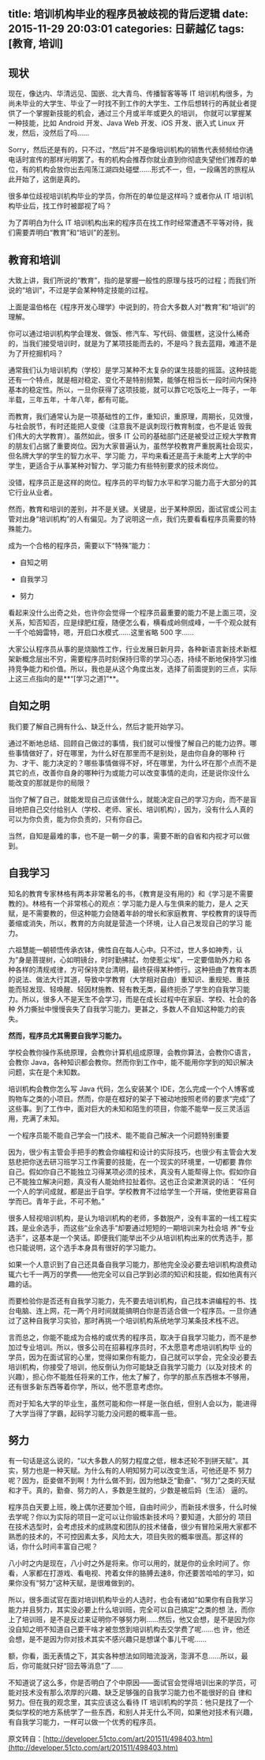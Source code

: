 title: 培训机构毕业的程序员被歧视的背后逻辑
date: 2015-11-29 20:03:01
categories: 日薪越亿
tags: [教育, 培训]
---
## 现状

现在，像达内、华清远见、国嵌、北大青鸟、传播智客等等 IT 培训机构很多，为尚未毕业的大学生、毕业了一时找不到工作的大学生、工作后想转行的再就业者提供了一个掌握新技能的机会，通过三个月或半年或更久的培训， 你就可以掌握某一种技能，比如 Android 开发、Java Web 开发、iOS 开发、嵌入式 Linux 开发，然后，没然后了吗……

Sorry，然后还是有的，只不过，“然后”并不是像培训机构的销售代表频频给你通电话时宣传的那样光明罢了。有的机构会推荐你就业直到你彻底失望他们推荐的单位，有的机构会放你出去闯荡江湖四处碰壁……形式不一，但，一段痛苦的旅程从此开始了，这倒是真的。

很多单位歧视培训机构毕业的学员，你所在的单位是这样吗？或者你从 IT 培训机构毕业后，找工作时被鄙视了吗？

为了弄明白为什么 IT 培训机构出来的程序员在找工作时经常遭遇不平等对待，我们需要弄明白“教育”和“培训”的差别。

## 教育和培训

大致上讲，我们所说的“教育”，指的是掌握一般性的原理与技巧的过程；而我们所说的“培训”，不过是学会某种特定技能的过程。

上面是温伯格在《程序开发心理学》中说到的，符合大多数人对“教育”和“培训”的理解。

你可以通过培训机构学会理发、做饭、修汽车、写代码、做蛋糕，这没什么稀奇的，当我们接受培训时，就是为了某项技能而去的，不是吗？我去蓝翔，难道不是为了开挖掘机吗？

通常我们认为培训机构（学校）是学习某种不太复杂的谋生技能的摇篮。这种技能还有一个特点，就是相对稳定、变化不是特别频繁，能够在相当长一段时间内保持基本的稳定性。所以，一旦你获得了这项技能，就可以靠它吃饭吃上一阵子，一年半载，三年五年，十年八年，都有可能。

而教育，我们通常认为是一项基础性的工作，重知识，重原理，周期长，见效慢，与社会脱节，有时还能把人变傻（注意我不是讽刺现行教育制度，也不是诋 毁我们伟大的大学教育）。虽然如此，很多 IT 公司的基础部门还是被受过正规大学教育的朋友们占据了重要岗位。因为大家普遍认为，虽然学校教育严重脱离社会现实，但名牌大学的学生的智力水平、学习能 力，平均来看还是高于未能考上大学的中学生，更适合于从事某种对智力、学习能力有些特别要求的技术岗位。

没错，程序员正是这样的岗位。程序员的平均智力水平和学习能力高于大部分的其它行业从业者。

然而，教育和培训的差别，并不是关键。关键是，出于某种原因，面试官或公司主管对出身“培训机构”的人有偏见。为了说明这一点，我们先要看看程序员需要的特殊能力。

成为一个合格的程序员，需要以下“特殊”能力：

+ 自知之明

+ 自我学习

+ 努力

看起来没什么出奇之处，也许你会觉得一个程序员最重要的能力不是上面三项，没关系，知否知否，应是绿肥红瘦，随便怎么看，横看成岭侧成峰，一千个观众就有一千个哈姆雷特，嗯，开启口水模式……这里省略 500 字……

大家公认程序员从事的是烧脑性工作，行业发展日新月异，各种新语言新技术新框架新概念层出不穷，需要程序员时刻保持归零的学习心态，持续不断地保持学习维持竞争能力和价值。所以，我也是从这个角度出发，选择了前面提到的三点，实际上这三点指向的是**“[学习之道]”**。

## 自知之明

我们要了解自己拥有什么、缺乏什么，然后才能开始学习。

通过不断地总结、回顾自己做过的事情，我们就可以慢慢了解自己的能力边界。哪些事情做好了，好在哪里，为什么好在那里而不是别处，是由你自身的哪种 行为、才干、能力决定的？哪些事情做得不好，坏在哪里，为什么坏在那个点而不是其它的点，改善你自身的哪种行为或能力可以改变事情的走向，还是说你没什么 能改变的那就是你的局限？

当你了解了自己，就能发现自己应该做什么，就能决定自己的学习方向，而不是盲目地把自己交付给别人（学校、老师、家长、培训机构），因为，没有什么人真的可以为你负责，能为你负责的，只有你自己。

当然，自知是最难的事，也不是一朝一夕的事，需要不断的自省和内视才可以做到。

## 自我学习

知名的教育专家林格有两本非常著名的书，《教育是没有用的》和《学习是不需要教的》。林格有一个非常核心的观点：学习能力是人与生俱来的能力，是人 之天赋，是不需要教的，但这种能力会随着年龄的增长和家庭教育、学校教育的误导而萎缩或消失，所以，教育的方向就是营造一个环境，让人自己发现自己的学习 能力。

六祖慧能一朝顿悟传承衣钵，佛性自在每人心中。只不过，世人多如神秀，认为“身是菩提树，心如明镜台，时时勤拂拭，勿使惹尘埃”，一定要借助外力和 各种各样的清规戒律，方可保持灵台清明，最终获得某种修行。这种扭曲了教育本质的说法、做法大行其道，导致中学教育（大学相对自由）重知识、重规矩、重技 能而轻发现、轻唤醒、轻因材施教、轻有教无类，最终扼杀了学生的自我学习能力。所以，很多人不是天生不会学习，而是在成长过程中在家庭、学校、社会的各种 外力撕扯中慢慢丧失了自我学习能力。更甚之，多数人不自知这种能力的丧失。

__然而，程序员尤其需要自我学习能力。__

学校会教你操作系统原理，会教你计算机组成原理，会教你算法，会教你C语言，会教你 Java，各种知识都会教你。然而你到工作中，能不能用你学到的知识解决问题，实在是个未知数。

培训机构会教你怎么写 Java 代码，怎么安装某个 IDE，怎么完成一个个人博客或购物车之类的小项目。然而，你是在框好的架子下被动地按照老师的要求“完成”了这些事。到了工作中，面对巨大的未知和陌生的项目，你能不能举一反三灵活运用，充满了未知。

一个程序员能不能自己学会一门技术、能不能自己解决一个问题特别重要

因为，很少有主管会手把手的教会你编程和设计的实际技巧，也很少有主管会大发慈悲把你送去研习班学习工作需要的技能，在一个现实的环境里，一切都要 靠你自己。假如你自己不能独立习得某项必须的技术，真没有人能帮得上你。假如你自己不能独立解决问题，真没有人能始终拉扯着你。这也正合梁漱溟说的话： “任何一个人的学问成就，都是出于自学。学校教育不过给学生一个开端，使他更容易自学而已。青年于此，不可不勉。”

很多人轻视培训机构，是认为培训机构的老师，多数脱产，没有丰富的一线工程实践，是业余选手，而这些“业余选手”却要通过短短的一期培训来为社会培 养“专业选手”，这基本是一个笑话。即便我们能举出不少从培训机构出来的优秀选手，那也只能说明，这个选手本身具有很好的学习能力。

如果一个人意识到了自己还具备自我学习能力，那他完全没必要去培训机构浪费动辄六七千一两万的学费——他完全可以自己学到必须的知识和技能，假如他真有兴趣的话。

而要检验你是否还有自我学习能力，先不要去培训机构，自己找本讲编程的书、找台电脑、连上网，花一两个月时间就能搞明白你是否适合做一个程序员。一旦你通过了这种自我学习实验，那时再挑一个培训机构系统地学习某条技术栈不迟。

言而总之，你能不能成为合格的或优秀的程序员，取决于自我学习能力，而不是参加过专业培训。所以，很多公司在招募程序员时，不太愿意考虑培训机构毕 业的学员，因为在面试官的心里，觉得如果你有能力，自己就可以学会，完全没必要去培训机构，你接受了培训，他反倒认为你可能缺乏自我学习能力（以及对技术 的兴趣），担心你不能胜任将来的工作，他太了解了，你学的那点东西根本不够用，还有很多新东西等着你学，所以，他不愿意考虑你。

而对于知名大学的毕业生，虽然可能和你一样是一张白纸，但别人会以为，能进得了大学当得了学霸，起码学习能力没问题的概率高一些。

## 努力

有一句话是这么说的，“以大多数人的努力程度之低，根本还轮不到拼天赋”。其实，努力也是一种天赋。为什么有的人明知努力可以改变生活，可他还是不 努力呢？因为，臣妾做不到啊！为什么做不到，因为他缺乏“勤奋”、“努力”之类的天赋和才干。真的，勤奋、努力的人，多数是生就的，少数是被后妈（生活） 逼的。

程序员白天要上班，晚上偶尔还要加个班，自由时间少，而新技术很多，什么时候去学呢？你以为实际的项目一定可以让你锻炼新技术吗？要知道，大部分的 项目在技术选型时，会考虑技术的成熟度和团队的技术储备，很少有冒险采用大家都不熟悉的技术的，不可控因素太多，风险太大，项目失败的概率很高。那这样的 话，你什么时间丰富自己呢？

八小时之内是现在，八小时之外是将来。你可以用的，就是你的业余时间了。你看，人家都在打游戏、看电视、挎着女伴的胳膊去速8，你还要苦哈哈的学习，如果你没有“努力”这种天赋，是很难做到的。

所以，很多面试官在面对培训机构毕业的人选时，也会有诸如“如果你有自我学习能力并且努力，其实没必要上什么培训班，完全可以自己搞定”之类的想 法，而你上了培训班，是不是反过来证明你不够努力咧……然后，他又会想，是不是因为你没自知之明不知道自己要干啥才被忽悠到培训机构去交学费了呢……也 许，他还会想，是不是因为你对技术其实不感兴趣只是想谋个事儿干呢……

额，你看，面无表情之下，其实各种想法如同暗流漩涡，澎湃不息……所以，最后，你可能就只好“回去等消息”了……

不知道说了这么多，你是否明白了个中原因——面试官会觉得培训出来的学员，可能对技术没有那么浓厚的兴趣、缺乏足够强的自我学习能力也不能很好的自 律和努力。但在我的观念里，其实应该这么看待 IT 培训机构的学员：他只是找了一个类似学校的地方系统学了一些东西，和别人并无什么不同，如果他对技术有兴趣，有自我学习能力，一样可以做一个优秀的程序员。

原文转自：[http://developer.51cto.com/art/201511/498403.htm](http://developer.51cto.com/art/201511/498403.htm)